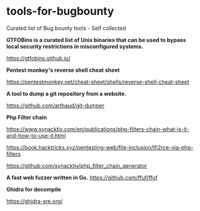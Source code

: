 # tools-for-bugbounty
Curated list of Bug bounty tools - Self collected 

**GTFOBins is a curated list of Unix binaries that can be used to bypass local security restrictions in misconfigured systems.**

https://gtfobins.github.io/

**Pentest monkey's reverse shell cheat sheet**

https://pentestmonkey.net/cheat-sheet/shells/reverse-shell-cheat-sheet

**A tool to dump a git repository from a website.**

https://github.com/arthaud/git-dumper

**Php Filter chain**

https://www.synacktiv.com/en/publications/php-filters-chain-what-is-it-and-how-to-use-it.html

https://book.hacktricks.xyz/pentesting-web/file-inclusion/lfi2rce-via-php-filters

https://github.com/synacktiv/php_filter_chain_generator

**A fast web fuzzer written in Go.**
https://github.com/ffuf/ffuf

**Ghidra for decompile**

https://ghidra-sre.org/

